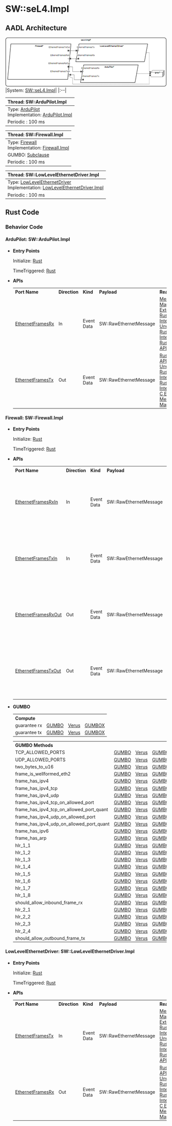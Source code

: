 # SW::seL4.Impl

## AADL Architecture
![arch.png](../../aadl/diagrams/arch.png)
|System: [SW::seL4.Impl]()|
|:--|

|Thread: SW::ArduPilot.Impl |
|:--|
|Type: [ArduPilot](../../aadl/SW.aadl#L277-L282)<br>Implementation: [ArduPilot.Impl](../../aadl/SW.aadl#L283-L290)|
|Periodic : 100 ms|

|Thread: SW::Firewall.Impl |
|:--|
|Type: [Firewall](../../aadl/SW.aadl#L63-L71)<br>Implementation: [Firewall.Impl](../../aadl/SW.aadl#L72-L253)<br>
GUMBO: [Subclause](../../aadl/SW.aadl#L79-L250)|
|Periodic : 100 ms|

|Thread: SW::LowLevelEthernetDriver.Impl |
|:--|
|Type: [LowLevelEthernetDriver](../../aadl/SW.aadl#L28-L34)<br>Implementation: [LowLevelEthernetDriver.Impl](../../aadl/SW.aadl#L35-L42)|
|Periodic : 100 ms|


## Rust Code


### Behavior Code
#### ArduPilot: SW::ArduPilot.Impl

 - **Entry Points**


    Initialize: [Rust](crates/ArduPilot_ArduPilot/src/component/ArduPilot_ArduPilot_app.rs#L22-L28)

    TimeTriggered: [Rust](crates/ArduPilot_ArduPilot/src/component/ArduPilot_ArduPilot_app.rs#L30-L36)


- **APIs**

    <table>
    <tr><th>Port Name</th><th>Direction</th><th>Kind</th><th>Payload</th><th>Realizations</th></tr>
    <tr><td><a title='Model' href='../../aadl/SW.aadl#L280-L280'>EthernetFramesRx</a></td>
        <td>In</td><td>Event Data</td>
        <td>SW::RawEthernetMessage</td><td><a title='Memory Map' href='microkit.system#L24-L28'>Memory Map</a> -> <a title='C Extern' href='crates/ArduPilot_ArduPilot/src/bridge/extern_c_api.rs#L15-L15'>C Extern</a> -> <a title='Rust/C Interface' href='crates/ArduPilot_ArduPilot/src/bridge/extern_c_api.rs#L25-L35'>Rust/C Interface</a> -> <a title='Unverified Rust Interface' href='crates/ArduPilot_ArduPilot/src/bridge/ArduPilot_ArduPilot_api.rs#L22-L29'>Unverified Rust Interface</a> -> <a title='Rust/Verus API' href='crates/ArduPilot_ArduPilot/src/bridge/ArduPilot_ArduPilot_api.rs#L55-L62'>Rust/Verus API</a></td></tr>
    <tr><td><a title='Model' href='../../aadl/SW.aadl#L281-L281'>EthernetFramesTx</a></td>
        <td>Out</td><td>Event Data</td>
        <td>SW::RawEthernetMessage</td><td><a title='Rust/Verus API' href='crates/ArduPilot_ArduPilot/src/bridge/ArduPilot_ArduPilot_api.rs#L42-L51'>Rust/Verus API</a> -> <a title='Unverified Rust Interface' href='crates/ArduPilot_ArduPilot/src/bridge/ArduPilot_ArduPilot_api.rs#L12-L17'>Unverified Rust Interface</a> -> <a title='Rust/C Interface' href='crates/ArduPilot_ArduPilot/src/bridge/extern_c_api.rs#L18-L23'>Rust/C Interface</a> -> <a title='C Extern' href='crates/ArduPilot_ArduPilot/src/bridge/extern_c_api.rs#L14-L14'>C Extern</a> -> <a title='Memory Map' href='microkit.system#L19-L23'>Memory Map</a></td></tr>
    </table>


#### Firewall: SW::Firewall.Impl

 - **Entry Points**


    Initialize: [Rust](crates/Firewall_Firewall/src/component/Firewall_Firewall_app.rs#L21-L26)

    TimeTriggered: [Rust](crates/Firewall_Firewall/src/component/Firewall_Firewall_app.rs#L28-L75)


- **APIs**

    <table>
    <tr><th>Port Name</th><th>Direction</th><th>Kind</th><th>Payload</th><th>Realizations</th></tr>
    <tr><td><a title='Model' href='../../aadl/SW.aadl#L66-L66'>EthernetFramesRxIn</a></td>
        <td>In</td><td>Event Data</td>
        <td>SW::RawEthernetMessage</td><td><a title='Memory Map' href='microkit.system#L57-L61'>Memory Map</a> -> <a title='C Extern' href='crates/Firewall_Firewall/src/bridge/extern_c_api.rs#L17-L17'>C Extern</a> -> <a title='Rust/C Interface' href='crates/Firewall_Firewall/src/bridge/extern_c_api.rs#L46-L56'>Rust/C Interface</a> -> <a title='Unverified Rust Interface' href='crates/Firewall_Firewall/src/bridge/Firewall_Firewall_api.rs#L40-L47'>Unverified Rust Interface</a> -> <a title='Rust/Verus API' href='crates/Firewall_Firewall/src/bridge/Firewall_Firewall_api.rs#L99-L108'>Rust/Verus API</a></td></tr>
    <tr><td><a title='Model' href='../../aadl/SW.aadl#L69-L69'>EthernetFramesTxIn</a></td>
        <td>In</td><td>Event Data</td>
        <td>SW::RawEthernetMessage</td><td><a title='Memory Map' href='microkit.system#L42-L46'>Memory Map</a> -> <a title='C Extern' href='crates/Firewall_Firewall/src/bridge/extern_c_api.rs#L14-L14'>C Extern</a> -> <a title='Rust/C Interface' href='crates/Firewall_Firewall/src/bridge/extern_c_api.rs#L20-L30'>Rust/C Interface</a> -> <a title='Unverified Rust Interface' href='crates/Firewall_Firewall/src/bridge/Firewall_Firewall_api.rs#L30-L37'>Unverified Rust Interface</a> -> <a title='Rust/Verus API' href='crates/Firewall_Firewall/src/bridge/Firewall_Firewall_api.rs#L89-L98'>Rust/Verus API</a></td></tr>
    <tr><td><a title='Model' href='../../aadl/SW.aadl#L67-L67'>EthernetFramesRxOut</a></td>
        <td>Out</td><td>Event Data</td>
        <td>SW::RawEthernetMessage</td><td><a title='Rust/Verus API' href='crates/Firewall_Firewall/src/bridge/Firewall_Firewall_api.rs#L62-L73'>Rust/Verus API</a> -> <a title='Unverified Rust Interface' href='crates/Firewall_Firewall/src/bridge/Firewall_Firewall_api.rs#L12-L17'>Unverified Rust Interface</a> -> <a title='Rust/C Interface' href='crates/Firewall_Firewall/src/bridge/extern_c_api.rs#L32-L37'>Rust/C Interface</a> -> <a title='C Extern' href='crates/Firewall_Firewall/src/bridge/extern_c_api.rs#L15-L15'>C Extern</a> -> <a title='Memory Map' href='microkit.system#L47-L51'>Memory Map</a></td></tr>
    <tr><td><a title='Model' href='../../aadl/SW.aadl#L70-L70'>EthernetFramesTxOut</a></td>
        <td>Out</td><td>Event Data</td>
        <td>SW::RawEthernetMessage</td><td><a title='Rust/Verus API' href='crates/Firewall_Firewall/src/bridge/Firewall_Firewall_api.rs#L74-L85'>Rust/Verus API</a> -> <a title='Unverified Rust Interface' href='crates/Firewall_Firewall/src/bridge/Firewall_Firewall_api.rs#L20-L25'>Unverified Rust Interface</a> -> <a title='Rust/C Interface' href='crates/Firewall_Firewall/src/bridge/extern_c_api.rs#L39-L44'>Rust/C Interface</a> -> <a title='C Extern' href='crates/Firewall_Firewall/src/bridge/extern_c_api.rs#L16-L16'>C Extern</a> -> <a title='Memory Map' href='microkit.system#L52-L56'>Memory Map</a></td></tr>
    </table>
- **GUMBO**

    <table>
    <tr><th colspan=4>Compute</th></tr>
    <tr><td>guarantee rx</td>
    <td><a href=../../aadl/SW.aadl#L238-L242>GUMBO</a></td>
    <td><a href=crates/Firewall_Firewall/src/component/Firewall_Firewall_app.rs#L40-L43>Verus</a></td>
    <td><a href=crates/Firewall_Firewall/src/bridge/Firewall_Firewall_GUMBOX.rs#L297-L313>GUMBOX</a></td>
    </tr>
    <tr><td>guarantee tx</td>
    <td><a href=../../aadl/SW.aadl#L244-L248>GUMBO</a></td>
    <td><a href=crates/Firewall_Firewall/src/component/Firewall_Firewall_app.rs#L47-L50>Verus</a></td>
    <td><a href=crates/Firewall_Firewall/src/bridge/Firewall_Firewall_GUMBOX.rs#L321-L337>GUMBOX</a></td>
    </tr></table>
    <table>
    <tr><th colspan=4>GUMBO Methods</th></tr>
    <tr><td>TCP_ALLOWED_PORTS</td>
    <td><a href=../../aadl/SW.aadl#L89-L89>GUMBO</a></td>
    <td><a href=crates/Firewall_Firewall/src/component/Firewall_Firewall_app.rs#L430-L433>Verus</a></td>
    <td><a href=crates/Firewall_Firewall/src/bridge/Firewall_Firewall_GUMBOX.rs#L17-L20>GUMBOX</a></td>
    </tr>
    <tr><td>UDP_ALLOWED_PORTS</td>
    <td><a href=../../aadl/SW.aadl#L91-L91>GUMBO</a></td>
    <td><a href=crates/Firewall_Firewall/src/component/Firewall_Firewall_app.rs#L435-L438>Verus</a></td>
    <td><a href=crates/Firewall_Firewall/src/bridge/Firewall_Firewall_GUMBOX.rs#L22-L25>GUMBOX</a></td>
    </tr>
    <tr><td>two_bytes_to_u16</td>
    <td><a href=../../aadl/SW.aadl#L94-L95>GUMBO</a></td>
    <td><a href=crates/Firewall_Firewall/src/component/Firewall_Firewall_app.rs#L440-L445>Verus</a></td>
    <td><a href=crates/Firewall_Firewall/src/bridge/Firewall_Firewall_GUMBOX.rs#L27-L32>GUMBOX</a></td>
    </tr>
    <tr><td>frame_is_wellformed_eth2</td>
    <td><a href=../../aadl/SW.aadl#L97-L100>GUMBO</a></td>
    <td><a href=crates/Firewall_Firewall/src/component/Firewall_Firewall_app.rs#L447-L455>Verus</a></td>
    <td><a href=crates/Firewall_Firewall/src/bridge/Firewall_Firewall_GUMBOX.rs#L34-L42>GUMBOX</a></td>
    </tr>
    <tr><td>frame_has_ipv4</td>
    <td><a href=../../aadl/SW.aadl#L103-L106>GUMBO</a></td>
    <td><a href=crates/Firewall_Firewall/src/component/Firewall_Firewall_app.rs#L457-L466>Verus</a></td>
    <td><a href=crates/Firewall_Firewall/src/bridge/Firewall_Firewall_GUMBOX.rs#L44-L54>GUMBOX</a></td>
    </tr>
    <tr><td>frame_has_ipv4_tcp</td>
    <td><a href=../../aadl/SW.aadl#L108-L111>GUMBO</a></td>
    <td><a href=crates/Firewall_Firewall/src/component/Firewall_Firewall_app.rs#L468-L476>Verus</a></td>
    <td><a href=crates/Firewall_Firewall/src/bridge/Firewall_Firewall_GUMBOX.rs#L56-L65>GUMBOX</a></td>
    </tr>
    <tr><td>frame_has_ipv4_udp</td>
    <td><a href=../../aadl/SW.aadl#L113-L116>GUMBO</a></td>
    <td><a href=crates/Firewall_Firewall/src/component/Firewall_Firewall_app.rs#L478-L486>Verus</a></td>
    <td><a href=crates/Firewall_Firewall/src/bridge/Firewall_Firewall_GUMBOX.rs#L67-L76>GUMBOX</a></td>
    </tr>
    <tr><td>frame_has_ipv4_tcp_on_allowed_port</td>
    <td><a href=../../aadl/SW.aadl#L118-L122>GUMBO</a></td>
    <td><a href=crates/Firewall_Firewall/src/component/Firewall_Firewall_app.rs#L488-L493>Verus</a></td>
    <td><a href=crates/Firewall_Firewall/src/bridge/Firewall_Firewall_GUMBOX.rs#L78-L84>GUMBOX</a></td>
    </tr>
    <tr><td>frame_has_ipv4_tcp_on_allowed_port_quant</td>
    <td><a href=../../aadl/SW.aadl#L124-L126>GUMBO</a></td>
    <td><a href=crates/Firewall_Firewall/src/component/Firewall_Firewall_app.rs#L495-L498>Verus</a></td>
    <td><a href=crates/Firewall_Firewall/src/bridge/Firewall_Firewall_GUMBOX.rs#L86-L89>GUMBOX</a></td>
    </tr>
    <tr><td>frame_has_ipv4_udp_on_allowed_port</td>
    <td><a href=../../aadl/SW.aadl#L128-L132>GUMBO</a></td>
    <td><a href=crates/Firewall_Firewall/src/component/Firewall_Firewall_app.rs#L500-L505>Verus</a></td>
    <td><a href=crates/Firewall_Firewall/src/bridge/Firewall_Firewall_GUMBOX.rs#L91-L97>GUMBOX</a></td>
    </tr>
    <tr><td>frame_has_ipv4_udp_on_allowed_port_quant</td>
    <td><a href=../../aadl/SW.aadl#L134-L136>GUMBO</a></td>
    <td><a href=crates/Firewall_Firewall/src/component/Firewall_Firewall_app.rs#L507-L510>Verus</a></td>
    <td><a href=crates/Firewall_Firewall/src/bridge/Firewall_Firewall_GUMBOX.rs#L99-L102>GUMBOX</a></td>
    </tr>
    <tr><td>frame_has_ipv6</td>
    <td><a href=../../aadl/SW.aadl#L138-L141>GUMBO</a></td>
    <td><a href=crates/Firewall_Firewall/src/component/Firewall_Firewall_app.rs#L512-L521>Verus</a></td>
    <td><a href=crates/Firewall_Firewall/src/bridge/Firewall_Firewall_GUMBOX.rs#L104-L114>GUMBOX</a></td>
    </tr>
    <tr><td>frame_has_arp</td>
    <td><a href=../../aadl/SW.aadl#L143-L146>GUMBO</a></td>
    <td><a href=crates/Firewall_Firewall/src/component/Firewall_Firewall_app.rs#L523-L532>Verus</a></td>
    <td><a href=crates/Firewall_Firewall/src/bridge/Firewall_Firewall_GUMBOX.rs#L116-L126>GUMBOX</a></td>
    </tr>
    <tr><td>hlr_1_1</td>
    <td><a href=../../aadl/SW.aadl#L153-L155>GUMBO</a></td>
    <td><a href=crates/Firewall_Firewall/src/component/Firewall_Firewall_app.rs#L534-L543>Verus</a></td>
    <td><a href=crates/Firewall_Firewall/src/bridge/Firewall_Firewall_GUMBOX.rs#L128-L137>GUMBOX</a></td>
    </tr>
    <tr><td>hlr_1_2</td>
    <td><a href=../../aadl/SW.aadl#L157-L159>GUMBO</a></td>
    <td><a href=crates/Firewall_Firewall/src/component/Firewall_Firewall_app.rs#L545-L554>Verus</a></td>
    <td><a href=crates/Firewall_Firewall/src/bridge/Firewall_Firewall_GUMBOX.rs#L139-L148>GUMBOX</a></td>
    </tr>
    <tr><td>hlr_1_3</td>
    <td><a href=../../aadl/SW.aadl#L161-L165>GUMBO</a></td>
    <td><a href=crates/Firewall_Firewall/src/component/Firewall_Firewall_app.rs#L556-L566>Verus</a></td>
    <td><a href=crates/Firewall_Firewall/src/bridge/Firewall_Firewall_GUMBOX.rs#L150-L160>GUMBOX</a></td>
    </tr>
    <tr><td>hlr_1_4</td>
    <td><a href=../../aadl/SW.aadl#L167-L172>GUMBO</a></td>
    <td><a href=crates/Firewall_Firewall/src/component/Firewall_Firewall_app.rs#L568-L579>Verus</a></td>
    <td><a href=crates/Firewall_Firewall/src/bridge/Firewall_Firewall_GUMBOX.rs#L162-L173>GUMBOX</a></td>
    </tr>
    <tr><td>hlr_1_5</td>
    <td><a href=../../aadl/SW.aadl#L174-L179>GUMBO</a></td>
    <td><a href=crates/Firewall_Firewall/src/component/Firewall_Firewall_app.rs#L581-L592>Verus</a></td>
    <td><a href=crates/Firewall_Firewall/src/bridge/Firewall_Firewall_GUMBOX.rs#L175-L186>GUMBOX</a></td>
    </tr>
    <tr><td>hlr_1_6</td>
    <td><a href=../../aadl/SW.aadl#L181-L184>GUMBO</a></td>
    <td><a href=crates/Firewall_Firewall/src/component/Firewall_Firewall_app.rs#L594-L603>Verus</a></td>
    <td><a href=crates/Firewall_Firewall/src/bridge/Firewall_Firewall_GUMBOX.rs#L188-L197>GUMBOX</a></td>
    </tr>
    <tr><td>hlr_1_7</td>
    <td><a href=../../aadl/SW.aadl#L186-L191>GUMBO</a></td>
    <td><a href=crates/Firewall_Firewall/src/component/Firewall_Firewall_app.rs#L605-L616>Verus</a></td>
    <td><a href=crates/Firewall_Firewall/src/bridge/Firewall_Firewall_GUMBOX.rs#L199-L210>GUMBOX</a></td>
    </tr>
    <tr><td>hlr_1_8</td>
    <td><a href=../../aadl/SW.aadl#L193-L198>GUMBO</a></td>
    <td><a href=crates/Firewall_Firewall/src/component/Firewall_Firewall_app.rs#L618-L629>Verus</a></td>
    <td><a href=crates/Firewall_Firewall/src/bridge/Firewall_Firewall_GUMBOX.rs#L212-L223>GUMBOX</a></td>
    </tr>
    <tr><td>should_allow_inbound_frame_rx</td>
    <td><a href=../../aadl/SW.aadl#L200-L208>GUMBO</a></td>
    <td><a href=crates/Firewall_Firewall/src/component/Firewall_Firewall_app.rs#L631-L642>Verus</a></td>
    <td><a href=crates/Firewall_Firewall/src/bridge/Firewall_Firewall_GUMBOX.rs#L225-L236>GUMBOX</a></td>
    </tr>
    <tr><td>hlr_2_1</td>
    <td><a href=../../aadl/SW.aadl#L214-L216>GUMBO</a></td>
    <td><a href=crates/Firewall_Firewall/src/component/Firewall_Firewall_app.rs#L644-L653>Verus</a></td>
    <td><a href=crates/Firewall_Firewall/src/bridge/Firewall_Firewall_GUMBOX.rs#L238-L247>GUMBOX</a></td>
    </tr>
    <tr><td>hlr_2_2</td>
    <td><a href=../../aadl/SW.aadl#L218-L220>GUMBO</a></td>
    <td><a href=crates/Firewall_Firewall/src/component/Firewall_Firewall_app.rs#L655-L664>Verus</a></td>
    <td><a href=crates/Firewall_Firewall/src/bridge/Firewall_Firewall_GUMBOX.rs#L249-L258>GUMBOX</a></td>
    </tr>
    <tr><td>hlr_2_3</td>
    <td><a href=../../aadl/SW.aadl#L222-L224>GUMBO</a></td>
    <td><a href=crates/Firewall_Firewall/src/component/Firewall_Firewall_app.rs#L666-L675>Verus</a></td>
    <td><a href=crates/Firewall_Firewall/src/bridge/Firewall_Firewall_GUMBOX.rs#L260-L269>GUMBOX</a></td>
    </tr>
    <tr><td>hlr_2_4</td>
    <td><a href=../../aadl/SW.aadl#L226-L228>GUMBO</a></td>
    <td><a href=crates/Firewall_Firewall/src/component/Firewall_Firewall_app.rs#L677-L686>Verus</a></td>
    <td><a href=crates/Firewall_Firewall/src/bridge/Firewall_Firewall_GUMBOX.rs#L271-L280>GUMBOX</a></td>
    </tr>
    <tr><td>should_allow_outbound_frame_tx</td>
    <td><a href=../../aadl/SW.aadl#L230-L234>GUMBO</a></td>
    <td><a href=crates/Firewall_Firewall/src/component/Firewall_Firewall_app.rs#L688-L695>Verus</a></td>
    <td><a href=crates/Firewall_Firewall/src/bridge/Firewall_Firewall_GUMBOX.rs#L282-L289>GUMBOX</a></td>
    </tr></table>


#### LowLevelEthernetDriver: SW::LowLevelEthernetDriver.Impl

 - **Entry Points**


    Initialize: [Rust](crates/LowLevelEthernetDriver_LowLevelEthernetDriver/src/component/LowLevelEthernetDriver_LowLevelEthernetDriver_app.rs#L22-L28)

    TimeTriggered: [Rust](crates/LowLevelEthernetDriver_LowLevelEthernetDriver/src/component/LowLevelEthernetDriver_LowLevelEthernetDriver_app.rs#L30-L36)


- **APIs**

    <table>
    <tr><th>Port Name</th><th>Direction</th><th>Kind</th><th>Payload</th><th>Realizations</th></tr>
    <tr><td><a title='Model' href='../../aadl/SW.aadl#L33-L33'>EthernetFramesTx</a></td>
        <td>In</td><td>Event Data</td>
        <td>SW::RawEthernetMessage</td><td><a title='Memory Map' href='microkit.system#L75-L79'>Memory Map</a> -> <a title='C Extern' href='crates/LowLevelEthernetDriver_LowLevelEthernetDriver/src/bridge/extern_c_api.rs#L14-L14'>C Extern</a> -> <a title='Rust/C Interface' href='crates/LowLevelEthernetDriver_LowLevelEthernetDriver/src/bridge/extern_c_api.rs#L18-L28'>Rust/C Interface</a> -> <a title='Unverified Rust Interface' href='crates/LowLevelEthernetDriver_LowLevelEthernetDriver/src/bridge/LowLevelEthernetDriver_LowLevelEthernetDriver_api.rs#L22-L29'>Unverified Rust Interface</a> -> <a title='Rust/Verus API' href='crates/LowLevelEthernetDriver_LowLevelEthernetDriver/src/bridge/LowLevelEthernetDriver_LowLevelEthernetDriver_api.rs#L55-L62'>Rust/Verus API</a></td></tr>
    <tr><td><a title='Model' href='../../aadl/SW.aadl#L32-L32'>EthernetFramesRx</a></td>
        <td>Out</td><td>Event Data</td>
        <td>SW::RawEthernetMessage</td><td><a title='Rust/Verus API' href='crates/LowLevelEthernetDriver_LowLevelEthernetDriver/src/bridge/LowLevelEthernetDriver_LowLevelEthernetDriver_api.rs#L42-L51'>Rust/Verus API</a> -> <a title='Unverified Rust Interface' href='crates/LowLevelEthernetDriver_LowLevelEthernetDriver/src/bridge/LowLevelEthernetDriver_LowLevelEthernetDriver_api.rs#L12-L17'>Unverified Rust Interface</a> -> <a title='Rust/C Interface' href='crates/LowLevelEthernetDriver_LowLevelEthernetDriver/src/bridge/extern_c_api.rs#L30-L35'>Rust/C Interface</a> -> <a title='C Extern' href='crates/LowLevelEthernetDriver_LowLevelEthernetDriver/src/bridge/extern_c_api.rs#L15-L15'>C Extern</a> -> <a title='Memory Map' href='microkit.system#L80-L84'>Memory Map</a></td></tr>
    </table>

